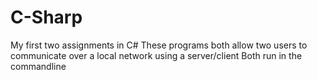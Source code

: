 # C-Sharp
My first two assignments in C# 
These programs both allow two users to communicate over a local network using a 
server/client
Both run in the commandline
